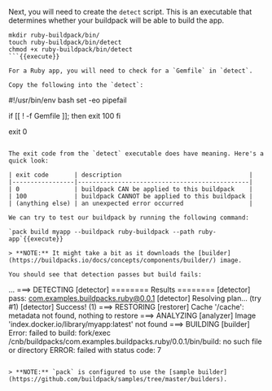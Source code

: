 Next, you will need to create the `detect` script. This is an executable that determines whether your buildpack
will be able to build the app.

```
mkdir ruby-buildpack/bin/
touch ruby-buildpack/bin/detect
chmod +x ruby-buildpack/bin/detect
```{{execute}}

For a Ruby app, you will need to check for a `Gemfile` in `detect`. 

Copy the following into the `detect`:

```
#!/usr/bin/env bash
set -eo pipefail
  
if [[ ! -f Gemfile ]]; then
  exit 100
fi

exit 0
```{{copy}}

The exit code from the `detect` executable does have meaning. Here's a quick look:

| exit code       | description                                   |
|-----------------|-----------------------------------------------|
| 0               | buildpack CAN be applied to this buildpack    |
| 100             | buildpack CANNOT be applied to this buildpack |
| (anything else) | an unexpected error occurred                  |

We can try to test our buildpack by running the following command:

`pack build myapp --buildpack ruby-buildpack --path ruby-app`{{execute}}

> **NOTE:** It might take a bit as it downloads the [builder](https://buildpacks.io/docs/concepts/components/builder/) image.

You should see that detection passes but build fails:

```
...
===> DETECTING
[detector] ======== Results ========
[detector] pass: com.examples.buildpacks.ruby@0.0.1
[detector] Resolving plan... (try #1)
[detector] Success! (1)
===> RESTORING
[restorer] Cache '/cache': metadata not found, nothing to restore
===> ANALYZING
[analyzer] Image 'index.docker.io/library/myapp:latest' not found
===> BUILDING
[builder] Error: failed to build: fork/exec /cnb/buildpacks/com.examples.buildpacks.ruby/0.0.1/bin/build: no such file or directory
ERROR: failed with status code: 7
```

> **NOTE:** `pack` is configured to use the [sample builder](https://github.com/buildpack/samples/tree/master/builders).